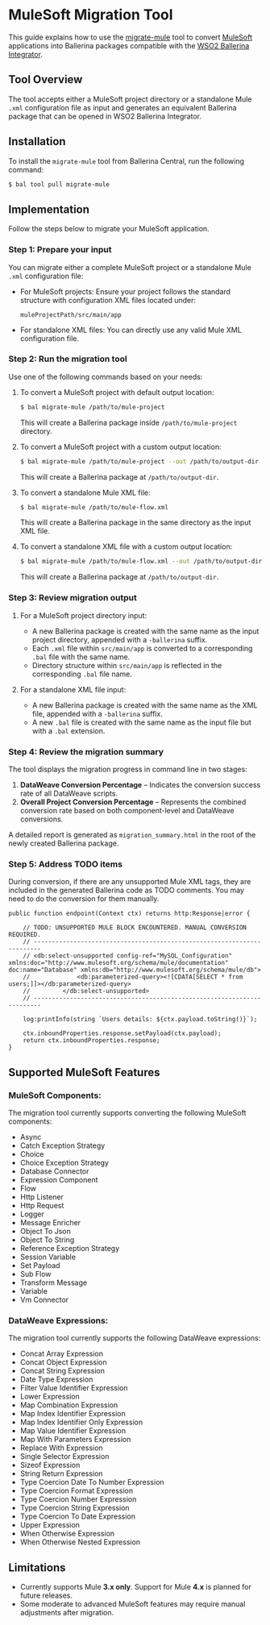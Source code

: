 # MuleSoft Migration Tool
This guide explains how to use the [migrate-mule](https://central.ballerina.io/wso2/tool_migrate_mule/1.0.0) tool to convert 
[MuleSoft](https://www.mulesoft.com) applications into Ballerina packages compatible with the [WSO2 Ballerina Integrator](https://wso2.com/integrator/ballerina-integrator).

## Tool Overview
The tool accepts either a MuleSoft project directory or a standalone Mule `.xml` configuration file as input and
generates an equivalent Ballerina package that can be opened in WSO2 Ballerina Integrator.

## Installation

To install the `migrate-mule` tool from Ballerina Central, run the following command:
```bash
$ bal tool pull migrate-mule
```

## Implementation
Follow the steps below to migrate your MuleSoft application.

### Step 1: Prepare your input
You can migrate either a complete MuleSoft project or a standalone Mule `.xml` configuration file:

- For MuleSoft projects: Ensure your project follows the standard structure with configuration XML files located under:
   ```
   muleProjectPath/src/main/app
   ```
- For standalone XML files: You can directly use any valid Mule XML configuration file.

### Step 2: Run the migration tool
Use one of the following commands based on your needs:

1. To convert a MuleSoft project with default output location:

    ```bash
    $ bal migrate-mule /path/to/mule-project
    ```

    This will create a Ballerina package inside `/path/to/mule-project` directory.

2. To convert a MuleSoft project with a custom output location:

    ```bash
    $ bal migrate-mule /path/to/mule-project --out /path/to/output-dir
    ```
    This will create a Ballerina package at `/path/to/output-dir`.

3. To convert a standalone Mule XML file:

    ```bash
    $ bal migrate-mule /path/to/mule-flow.xml
    ```
    This will create a Ballerina package in the same directory as the input XML file.

4. To convert a standalone XML file with a custom output location:

    ```bash
    $ bal migrate-mule /path/to/mule-flow.xml --out /path/to/output-dir
    ```
    This will create a Ballerina package at `/path/to/output-dir`.

### Step 3: Review migration output

1. For a MuleSoft project directory input:

   - A new Ballerina package is created with the same name as the input project directory, appended with a 
     `-ballerina` suffix.
   - Each `.xml` file within `src/main/app` is converted to a corresponding `.bal` file with the same name.
   - Directory structure within `src/main/app` is reflected in the corresponding `.bal` file name.

2. For a standalone XML file input:

   - A new Ballerina package is created with the same name as the XML file, appended with a `-ballerina` suffix.
   - A new `.bal` file is created with the same name as the input file but with a `.bal` extension.

### Step 4: Review the migration summary
The tool displays the migration progress in command line in two stages:

1. **DataWeave Conversion Percentage** – Indicates the conversion success rate of all DataWeave scripts.
2. **Overall Project Conversion Percentage** – Represents the combined conversion rate based on both component-level 
   and DataWeave conversions.

A detailed report is generated as `migration_summary.html` in the root of the newly created Ballerina package.

### Step 5: Address TODO items
During conversion, if there are any unsupported Mule XML tags, they are included in the generated Ballerina code as 
TODO comments. You may need to do the conversion for them manually.

```ballerina
public function endpoint(Context ctx) returns http:Response|error {

    // TODO: UNSUPPORTED MULE BLOCK ENCOUNTERED. MANUAL CONVERSION REQUIRED.
    // ------------------------------------------------------------------------
    // <db:select-unsupported config-ref="MySQL_Configuration" xmlns:doc="http://www.mulesoft.org/schema/mule/documentation" doc:name="Database" xmlns:db="http://www.mulesoft.org/schema/mule/db">
    //             <db:parameterized-query><![CDATA[SELECT * from users;]]></db:parameterized-query>
    //         </db:select-unsupported>
    // ------------------------------------------------------------------------

    log:printInfo(string `Users details: ${ctx.payload.toString()}`);

    ctx.inboundProperties.response.setPayload(ctx.payload);
    return ctx.inboundProperties.response;
}
```

## Supported MuleSoft Features

### MuleSoft Components:
The migration tool currently supports converting the following MuleSoft components:

- Async
- Catch Exception Strategy
- Choice
- Choice Exception Strategy
- Database Connector
- Expression Component
- Flow
- Http Listener
- Http Request
- Logger
- Message Enricher
- Object To Json
- Object To String
- Reference Exception Strategy
- Session Variable
- Set Payload
- Sub Flow
- Transform Message
- Variable
- Vm Connector

### DataWeave Expressions:

The migration tool currently supports the following DataWeave expressions:

- Concat Array Expression
- Concat Object Expression
- Concat String Expression
- Date Type Expression
- Filter Value Identifier Expression
- Lower Expression
- Map Combination Expression
- Map Index Identifier Expression
- Map Index Identifier Only Expression
- Map Value Identifier Expression
- Map With Parameters Expression
- Replace With Expression
- Single Selector Expression
- Sizeof Expression
- String Return Expression
- Type Coercion Date To Number Expression
- Type Coercion Format Expression
- Type Coercion Number Expression
- Type Coercion String Expression
- Type Coercion To Date Expression
- Upper Expression
- When Otherwise Expression
- When Otherwise Nested Expression

## Limitations
- Currently supports Mule **3.x only**. Support for Mule **4.x** is planned for future releases.
- Some moderate to advanced MuleSoft features may require manual adjustments after migration.
